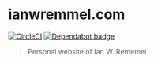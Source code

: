 # ianwremmel.com

[![CircleCI](https://circleci.com/gh/ianwremmel/ianwremmel.com.svg?style=svg)](https://circleci.com/gh/ianwremmel/ianwremmel.com)
[![Dependabot badge](https://img.shields.io/badge/Dependabot-active-brightgreen.svg)](https://dependabot.com/)

> Personal website of Ian W. Rememel
